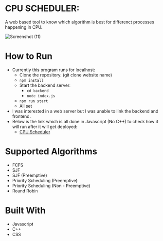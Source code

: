 # CPU SCHEDULER:

A web based tool to know which algorithm is best for differenct processes happening in CPU.

![Screenshot (11)](https://github.com/ArunIITR/CPU_SCHEDULER_ArunKumar_22116016/assets/158126089/7bd85e50-c08f-4093-bc2a-b4db3b5ead9f)


# How to Run
- Currently this program runs for localhost:
  - Clone the repository. (git clone website name)
  - `npm install`
  - Start the backend server:
    - `cd backend`
    - `node index.js`
  - `npm run start`
  - All set
- I was interested in a web server but I was unable to link the backend and frontend.
- Below is the link which is all done in Javascript (No C++) to check how it will run after it will get deployed:
  - [CPU Scheduler](https://arun-cpu-scheduler.netlify.app/)




# Supported Algorithms
  - FCFS
  - SJF
  - SJF (Preemptive)
  - Priority Scheduling (Preemptive)
  - Priority Scheduling (Non - Preemptive)
  - Round Robin
  
# Built With
  - Javascript
  - C++
  - CSS
